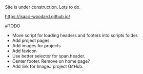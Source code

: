 Site is under construction. Lots to do.

https://isaac-woodard.github.io/

#TODO
- Move script for loading headers and footers into scripts folder.
- Add project pages
- Add images for projects
- Add favicon
- Use better selector for span.header.
- Center footer. Remove on home page?
- Add link for ImageJ project GitHub.
